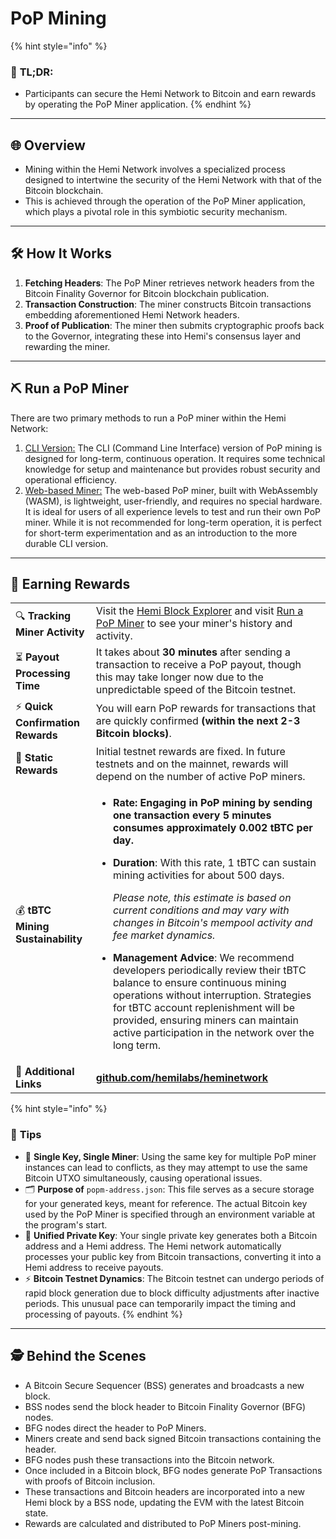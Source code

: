 # PoP Mining

{% hint style="info" %}
### 📜 **TL;DR:**

* Participants can secure the Hemi Network to Bitcoin and earn rewards by operating the PoP Miner application.
{% endhint %}

***

## 🌐 **Overview**

* Mining within the Hemi Network involves a specialized process designed to intertwine the security of the Hemi Network with that of the Bitcoin blockchain.
* This is achieved through the operation of the PoP Miner application, which plays a pivotal role in this symbiotic security mechanism.

***

## 🛠️ **How It Works**

1. **Fetching Headers**: The PoP Miner retrieves network headers from the Bitcoin Finality Governor for Bitcoin blockchain publication.
2. **Transaction Construction**: The miner constructs Bitcoin transactions embedding aforementioned Hemi Network headers.
3. **Proof of Publication**: The miner then submits cryptographic proofs back to the Governor, integrating these into Hemi's consensus layer and rewarding the miner.

***

## ⛏️ Run a PoP Miner

There are two primary methods to run a PoP miner within the Hemi Network:

1. [CLI Version:](https://docs.hemi.xyz/how-to-tutorials/pop-mining/setup-part-1) The CLI (Command Line Interface) version of PoP mining is designed for long-term, continuous operation. It requires some technical knowledge for setup and maintenance but provides robust security and operational efficiency.&#x20;
2. [Web-based Miner:](web-based-pop-miner.md) The web-based PoP miner, built with WebAssembly (WASM), is lightweight, user-friendly, and requires no special hardware. It is ideal for users of all experience levels to test and run their own PoP miner. While it is not recommended for long-term operation, it is perfect for short-term experimentation and as an introduction to the more durable CLI version.

***

## 💸 **Earning Rewards**

|                                   |                                                                                                                                                                                                                                                                                                                                                                                                                                                                                                                                                                                                                                                                                                                                                                               |
| --------------------------------- | ----------------------------------------------------------------------------------------------------------------------------------------------------------------------------------------------------------------------------------------------------------------------------------------------------------------------------------------------------------------------------------------------------------------------------------------------------------------------------------------------------------------------------------------------------------------------------------------------------------------------------------------------------------------------------------------------------------------------------------------------------------------------------- |
| 🔍 **Tracking Miner Activity**    | Visit the [Hemi Block Explorer](https://testnet.explorer.hemi.xyz) and visit [Run a PoP Miner](setup-part-1.md) to see your miner's history and activity.                                                                                                                                                                                                                                                                                                                                                                                                                                                                                                                                                                                                                     |
| ⏳ **Payout Processing Time**      | It takes about **30 minutes** after sending a transaction to receive a PoP payout, though this may take longer now due to the unpredictable speed of the Bitcoin testnet.                                                                                                                                                                                                                                                                                                                                                                                                                                                                                                                                                                                                     |
| ⚡️ **Quick Confirmation Rewards** | You will earn PoP rewards for transactions that are quickly confirmed **(within the next 2-3 Bitcoin blocks)**.                                                                                                                                                                                                                                                                                                                                                                                                                                                                                                                                                                                                                                                               |
| 🔄 **Static Rewards**             | Initial testnet rewards are fixed. In future testnets and on the mainnet, rewards will depend on the number of active PoP miners.                                                                                                                                                                                                                                                                                                                                                                                                                                                                                                                                                                                                                                             |
| 💰 **tBTC Mining Sustainability** | <ul><li><strong>Rate: Engaging in PoP mining by sending one transaction every 5 minutes consumes approximately 0.002 tBTC per day.</strong></li></ul><ul><li><p><strong>Duration</strong>: With this rate, 1 tBTC can sustain mining activities for about 500 days.</p><p><em>Please note, this estimate is based on current conditions and may vary with changes in Bitcoin's mempool activity and fee market dynamics.</em></p></li></ul><ul><li><strong>Management Advice</strong>: We recommend developers periodically review their tBTC balance to ensure continuous mining operations without interruption. Strategies for tBTC account replenishment will be provided, ensuring miners can maintain active participation in the network over the long term.</li></ul> |
| 🔗 **Additional Links**           | [**github.com/hemilabs/heminetwork**](https://github.com/hemilabs/heminetwork)                                                                                                                                                                                                                                                                                                                                                                                                                                                                                                                                                                                                                                                                                                |

{% hint style="info" %}
### 📝 **Tips**

* 🚫 **Single Key, Single Miner**: Using the same key for multiple PoP miner instances can lead to conflicts, as they may attempt to use the same Bitcoin UTXO simultaneously, causing operational issues.
* 🗂 **Purpose of** `popm-address.json`: This file serves as a secure storage for your generated keys, meant for reference. The actual Bitcoin key used by the PoP Miner is specified through an environment variable at the program's start.
* 🔑 **Unified Private Key**: Your single private key generates both a Bitcoin address and a Hemi address. The Hemi network automatically processes your public key from Bitcoin transactions, converting it into a Hemi address to receive payouts.
* ⚡ **Bitcoin Testnet Dynamics**: The Bitcoin testnet can undergo periods of rapid block generation due to block difficulty adjustments after inactive periods. This unusual pace can temporarily impact the timing and processing of payouts.
{% endhint %}

***

## 🕵️ **Behind the Scenes**

* A Bitcoin Secure Sequencer (BSS) generates and broadcasts a new block.
* BSS nodes send the block header to Bitcoin Finality Governor (BFG) nodes.
* BFG nodes direct the header to PoP Miners.
* Miners create and send back signed Bitcoin transactions containing the header.
* BFG nodes push these transactions into the Bitcoin network.
* Once included in a Bitcoin block, BFG nodes generate PoP Transactions with proofs of Bitcoin inclusion.
* These transactions and Bitcoin headers are incorporated into a new Hemi block by a BSS node, updating the EVM with the latest Bitcoin state.
* Rewards are calculated and distributed to PoP Miners post-mining.
